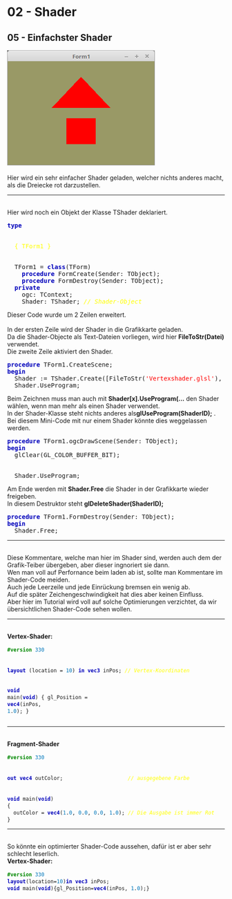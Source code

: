 <html>
    <b><h1>02 - Shader</h1></b>
    <b><h2>05 - Einfachster Shader</h2></b>
<img src="image.png" alt="Selfhtml"><br><br>
Hier wird ein sehr einfacher Shader geladen, welcher nichts anderes macht, als die Dreiecke rot darzustellen.<br>
<hr><br>
Hier wird noch ein Objekt der Klasse TShader deklariert.<br>
<pre><code=pascal><b><font color="0000BB">type</font></b>
<br>
  <font color="#FFFF00">{ TForm1 }</font>
<br>
  TForm1 = <b><font color="0000BB">class</font></b>(TForm)
    <b><font color="0000BB">procedure</font></b> FormCreate(Sender: TObject);
    <b><font color="0000BB">procedure</font></b> FormDestroy(Sender: TObject);
  <b><font color="0000BB">private</font></b>
    ogc: TContext;
    Shader: TShader; <i><font color="#FFFF00">// Shader-Object</font></i></code></pre>
Dieser Code wurde um 2 Zeilen erweitert.<br>
<br>
In der ersten Zeile wird der Shader in die Grafikkarte geladen.<br>
Da die Shader-Objecte als Text-Dateien vorliegen, wird hier <b>FileToStr(Datei)</b> verwendet.<br>
Die zweite Zeile aktiviert den Shader.<br>
<pre><code=pascal><b><font color="0000BB">procedure</font></b> TForm1.CreateScene;
<b><font color="0000BB">begin</font></b>
  Shader := TShader.Create([FileToStr(<font color="#FF0000">'Vertexshader.glsl'</font>), FileToStr(<font color="#FF0000">'Fragmentshader.glsl'</font>)]);
  Shader.UseProgram;</code></pre>
Beim Zeichnen muss man auch mit <b>Shader[x].UseProgram(...</b> den Shader wählen, wenn man mehr als einen Shader verwendet.<br>
In der Shader-Klasse steht nichts anderes als<b>glUseProgram(ShaderID);</b> .<br>
Bei diesem Mini-Code mit nur einem Shader könnte dies weggelassen werden.<br>
<pre><code=pascal><b><font color="0000BB">procedure</font></b> TForm1.ogcDrawScene(Sender: TObject);
<b><font color="0000BB">begin</font></b>
  glClear(GL_COLOR_BUFFER_BIT);
<br>
  Shader.UseProgram;</code></pre>
Am Ende werden mit <b>Shader.Free</b> die Shader in der Grafikkarte wieder freigeben.<br>
In diesem Destruktor steht <b>glDeleteShader(ShaderID);</b><br>
<pre><code=pascal><b><font color="0000BB">procedure</font></b> TForm1.FormDestroy(Sender: TObject);
<b><font color="0000BB">begin</font></b>
  Shader.Free;</code></pre>
<hr><br>
Diese Kommentare, welche man hier im Shader sind, werden auch dem der Grafik-Teiber übergeben, aber dieser ingnoriert sie dann.<br>
Wen man voll auf Perfornance beim laden ab ist, sollte man Kommentare im Shader-Code meiden.<br>
Auch jede Leerzeile und jede Einrückung bremsen ein wenig ab.<br>
Auf die später Zeichengeschwindigkeit hat dies aber keinen Einfluss.<br>
Aber hier im Tutorial wird voll auf solche Optimierungen verzichtet, da wir übersichtlichen Shader-Code sehen wollen.<br>
<hr><br>
<b>Vertex-Shader:</b><br>
<pre><code><b><font color="#008800">#version</font></b> <font color="#0077BB">330</font>
<br>
<b><font color="0000BB">layout</font></b> (location = <font color="#0077BB">10</font>) <b><font color="0000BB">in</font></b> <b><font color="0000BB">vec3</font></b> inPos; <i><font color="#FFFF00">// Vertex-Koordinaten</font></i>
 
<b><font color="0000BB">void</font></b> main(<b><font color="0000BB">void</font></b>)
{
  gl_Position = <b><font color="0000BB">vec4</font></b>(inPos, <font color="#0077BB">1</font>.<font color="#0077BB">0</font>);
}
</code></pre>
<hr><br>
<b>Fragment-Shader</b><br>
<pre><code><b><font color="#008800">#version</font></b> <font color="#0077BB">330</font>
<br>
<b><font color="0000BB">out</font></b> <b><font color="0000BB">vec4</font></b> outColor;                     <i><font color="#FFFF00">// ausgegebene Farbe</font></i>
<br>
<b><font color="0000BB">void</font></b> main(<b><font color="0000BB">void</font></b>)
{
  outColor = <b><font color="0000BB">vec4</font></b>(<font color="#0077BB">1</font>.<font color="#0077BB">0</font>, <font color="#0077BB">0</font>.<font color="#0077BB">0</font>, <font color="#0077BB">0</font>.<font color="#0077BB">0</font>, <font color="#0077BB">1</font>.<font color="#0077BB">0</font>); <i><font color="#FFFF00">// Die Ausgabe ist immer Rot</font></i>
}
</code></pre>
<hr><br>
So könnte ein optimierter Shader-Code aussehen, dafür ist er aber sehr schlecht leserlich.<br>
<b>Vertex-Shader:</b><br>
<pre><code><b><font color="#008800">#version</font></b> <font color="#0077BB">330</font>
<b><font color="0000BB">layout</font></b>(location=<font color="#0077BB">10</font>)<b><font color="0000BB">in</font></b> <b><font color="0000BB">vec3</font></b> inPos;
<b><font color="0000BB">void</font></b> main(<b><font color="0000BB">void</font></b>){gl_Position=<b><font color="0000BB">vec4</font></b>(inPos, <font color="#0077BB">1</font>.<font color="#0077BB">0</font>);}
</code></pre>
<br>
</html>
